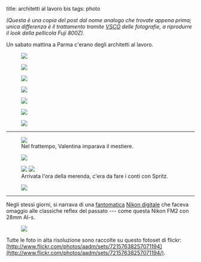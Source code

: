 title: architetti al lavoro bis
tags: photo

_(Questa è una copia del post dal nome analogo che trovate appena prima; unica differenza è il trattamento tramite [VSCO](http://vsco.co/film) delle fotografie, a riprodurre il look della pellicola Fuji 800Z)._

Un sabato mattina a Parma c'erano degli architetti al lavoro. 

<figure><img src="/images/20131026_A010402_FUJI800Z.jpg"></figure>

<figure><img src="/images/20131026_A010467_FUJI800Z.jpg"></figure>

<figure><img src="/images/20131026_A010454_FUJI800Z.jpg"></figure>

<figure><img src="/images/20131026_A010405_FUJI800Z.jpg"></figure>

<figure><img src="/images/20131026_A010444_FUJI800Z.jpg"></figure>

<figure><img src="/images/20131026_A010424_FUJI800Z.jpg"></figure>

<figure><img src="/images/20131026_A010419_FUJI800Z.jpg"></figure>

- - -

<figure>
    <img src="/images/20131026_A010432_FUJI800Z.jpg">
    <figcaption>Nel frattempo, Valentina imparava il mestiere.</figcaption>
</figure>

<figure><img src="/images/20131026_A010386_FUJI800Z.jpg"></figure>

<figure class="half">
    <img src="/images/20131026_A010413_FUJI800Z.jpg">
    <img src="/images/20131026_A010410_FUJI800Z.jpg">
    <figcaption>Arrivata l'ora della merenda, c'era da fare i conti con Spritz.</figcaption>
</figure>

<figure><img src="/images/20131026_A010396_FUJI800Z.jpg"></figure>

- - -

Negli stessi giorni, si narrava di una [fantomatica](http://nikonrumors.com/2013/11/02/nikons-pure-photography-6-video-leaked.aspx/) [Nikon digitale](http://www.nikon.com/news/2013/1105_dslr_01.htm) che faceva omaggio alle classiche reflex del passato --- come questa Nikon FM2 con 28mm AI-s.

<figure><img src="/images/20131026_A010473_FUJI800Z.jpg"></figure>

Tutte le foto in alta risoluzione sono raccolte su questo fotoset di flickr: 
[http://www.flickr.com/photos/aadm/sets/72157638257071194](http://www.flickr.com/photos/aadm/sets/72157638257071194/).
